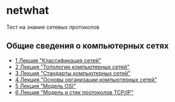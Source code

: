 # netwhat

Тест на знание сетевых протоколов

## Общие сведения о компьютерных сетях
* [1 Лекция "Классификация сетей"]()
* [2 Лекция "Топологии компьютерных сетей"]()
* [3 Лекция "Стандарты компьютерных сетей"]()
* [4 Лекция "Основы организации компьютерных сетей"]()
* [5 Лекция "Модель OSI" ]()
* [6 Лекция "Модель и стек протоколов TCP/IP"]()
